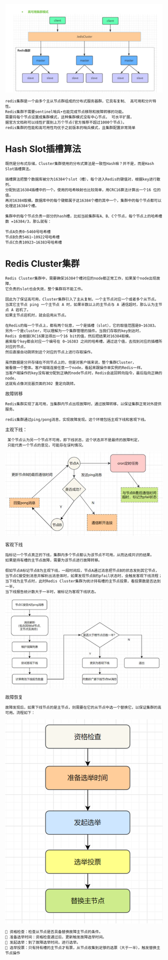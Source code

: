 ![图片](img/redis13.png)

    redis集群是一个由多个主从节点群组成的分布式服务器群，它具有复制、 高可用和分片特性。
    Redis集群不需要sentinel哨兵∙也能完成节点移除和故障转移的功能。
    需要将每个节点设置成集群模式，这种集群模式没有中心节点， 可水平扩展，
    据官方文档称可以线性扩展到上万个节点(官方推荐不超过1000个节点)。
    redis集群的性能和高可用性均优于之前版本的哨兵模式，且集群配置非常简单


# Hash Slot插槽算法
    既然是分布式存储，Cluster集群使用的分布式算法是一致性Hash嘛？并不是，而是Hash Slot插槽算法。
    
    插槽算法把整个数据库被分为16384个slot（槽），每个进入Redis的键值对，根据key进行散列，
    分配到这16384插槽中的一个。使用的哈希映射也比较简单，用CRC16算法计算出一个16 位的值，
    再对16384取模。数据库中的每个键都属于这16384个槽的其中一个，集群中的每个节点都可以处理这16384个槽。
    
    集群中的每个节点负责一部分的hash槽，比如当前集群有A、B、C个节点，每个节点上的哈希槽数 =16384/3，那么就有：
    
    节点A负责0~5460号哈希槽
    节点B负责5461~10922号哈希槽
    节点C负责10923~16383号哈希槽



# Redis Cluster集群

    Redis Cluster集群中，需要确保16384个槽对应的node都正常工作，如果某个node出现故障，
    它负责的slot也会失效，整个集群将不能工作。

    因此为了保证高可用，Cluster集群引入了主从复制，一个主节点对应一个或者多个从节点。
    当其它主节点 ping 一个主节点 A 时，如果半数以上的主节点与 A 通信超时，那么认为主节点 A 宕机了。
    如果主节点宕机时，就会启用从节点。

    在Redis的每一个节点上，都有两个玩意，一个是插槽（slot），它的取值范围是0~16383。
    另外一个是cluster，可以理解为一个集群管理的插件。当我们存取的key到达时，
    Redis 会根据CRC16算法得出一个16 bit的值，然后把结果对16384取模。
    酱紫每个key都会对应一个编号在 0~16383 之间的哈希槽，通过这个值，去找到对应的插槽所对应的节点，
    然后直接自动跳转到这个对应的节点上进行存取操作。

    虽然数据是分开存储在不同节点上的，但是对客户端来说，整个集群Cluster，
    被看做一个整体。客户端端连接任意一个node，看起来跟操作单实例的Redis一样。
    当客户端操作的key没有被分配到正确的node节点时，Redis会返回转向指令，最后指向正确的node，
    这就有点像浏览器页面的302 重定向跳转。

故障转移

    Redis集群实现了高可用，当集群内节点出现故障时，通过故障转移，以保证集群正常对外提供服务。
    
    redis集群通过ping/pong消息，实现故障发现。这个环境包括主观下线和客观下线。
    
主观下线：

     某个节点认为另一个节点不可用，即下线状态，这个状态并不是最终的故障判定，
     只能代表一个节点的意见，可能存在误判情况。

![图片](img/redis14.png)


客观下线

    指标记一个节点真正的下线，集群内多个节点都认为该节点不可用，从而达成共识的结果。
    如果是持有槽的主节点故障，需要为该节点进行故障转移。

    假如节点A标记节点B为主观下线，一段时间后，节点A通过消息把节点B的状态发到其它节点，
    当节点C接受到消息并解析出消息体时，如果发现节点B的pfail状态时，会触发客观下线流程；
    当下线为主节点时，此时Redis Cluster集群为统计持有槽的主节点投票，看投票数是否达到一半，
    当下线报告统计数大于一半时，被标记为客观下线状态。

![图片](img/redis15.png)

故障恢复

    故障发现后，如果下线节点的是主节点，则需要在它的从节点中选一个替换它，以保证集群的高可用。流程如下：

![图片](img/redis16.png)


    🚀 资格检查：检查从节点是否具备替换故障主节点的条件。
    🚀 准备选举时间：资格检查通过后，更新触发故障选举时间。
    🚀 发起选举：到了故障选举时间，进行选举。
    🚀 选举投票：只有持有槽的主节点才有票，从节点收集到足够的选票（大于一半），触发替换主节点操作